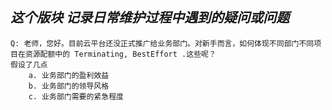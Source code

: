 ***这个版块 记录日常维护过程中遇到的疑问或问题***
----

```
Q: 老师，您好。目前云平台还没正式推广给业务部门。对新手而言，如何体现不同部门不同项目在资源配额中的 Terminating, BestEffort .这些呢？
假设了几点
    a. 业务部门的盈利效益
    b. 业务部门的领导风格
    c. 业务部门需要的紧急程度

```